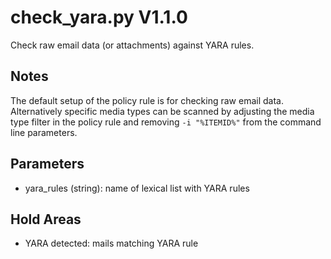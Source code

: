 check_yara.py V1.1.0
====================

Check raw email data (or attachments) against YARA rules.

## Notes
The default setup of the policy rule is for checking raw email data. Alternatively specific media types can be scanned by adjusting the media type filter in the policy rule and removing `-i "%ITEMID%"` from the command line parameters.

## Parameters
* yara_rules (string): name of lexical list with YARA rules

## Hold Areas
* YARA detected: mails matching YARA rule
